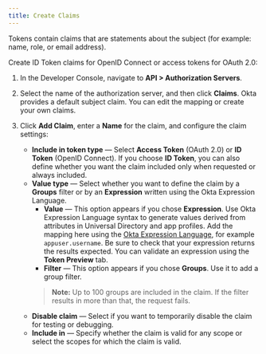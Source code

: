 ```yaml
---
title: Create Claims
---
```


Tokens contain claims that are statements about the subject (for example: name, role, or email address).

Create ID Token claims for OpenID Connect or access tokens for OAuth 2.0:

1. In the Developer Console, navigate to **API > Authorization Servers**.
2. Select the name of the authorization server, and then click **Claims**. Okta provides a default subject claim. You can edit the mapping or create your own claims.
3. Click **Add Claim**, enter a **Name** for the claim, and configure the claim settings:

   * **Include in token type** &mdash; Select **Access Token** (OAuth 2.0) or **ID Token** (OpenID Connect). If you choose **ID Token**, you can also define whether you want the claim included only when requested or always included.
    * **Value type** &mdash; Select whether you want to define the claim by a **Groups** filter or by an **Expression** written using the Okta Expression Language.
        * **Value** &mdash; This option appears if you chose **Expression**. Use Okta Expression Language syntax to generate values derived from attributes in Universal Directory and app profiles. Add the mapping here using the [Okta Expression Language](/docs/reference/okta-expression-language/), for example `appuser.username`.
          Be sure to check that your expression returns the results expected. You can validate an expression using the **Token Preview** tab.
        * **Filter** &mdash; This option appears if you chose **Groups**. Use it to add a group filter.
        > **Note:** Up to 100 groups are included in the claim. If the filter results in more than that, the request fails.
    * **Disable claim** &mdash; Select if you want to temporarily disable the claim for testing or debugging.
    * **Include in** &mdash; Specify whether the claim is valid for any scope or select the scopes for which the claim is valid.

<NextSectionLink/>
